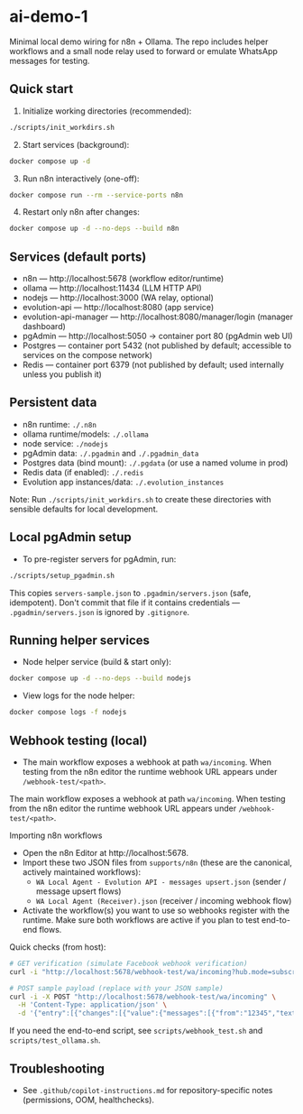 

# ai-demo-1

Minimal local demo wiring for n8n + Ollama. The repo includes helper workflows and a small node relay used to forward or emulate WhatsApp messages for testing.

## Quick start

1. Initialize working directories (recommended):

```bash
./scripts/init_workdirs.sh
```

2. Start services (background):

```bash
docker compose up -d
```

3. Run n8n interactively (one-off):

```bash
docker compose run --rm --service-ports n8n
```

4. Restart only n8n after changes:

```bash
docker compose up -d --no-deps --build n8n
```

## Services (default ports)

- n8n — http://localhost:5678 (workflow editor/runtime)
- ollama — http://localhost:11434 (LLM HTTP API)
- nodejs — http://localhost:3000 (WA relay, optional)
 - evolution-api — http://localhost:8080 (app service)
 - evolution-api-manager — http://localhost:8080/manager/login (manager dashboard)
 - pgAdmin — http://localhost:5050 -> container port 80 (pgAdmin web UI)
 - Postgres — container port 5432 (not published by default; accessible to services on the compose network)
 - Redis — container port 6379 (not published by default; used internally unless you publish it)

## Persistent data

- n8n runtime: `./.n8n`
- ollama runtime/models: `./.ollama`
- node service: `./nodejs`
 - pgAdmin data: `./.pgadmin` and `./.pgadmin_data`
 - Postgres data (bind mount): `./.pgdata` (or use a named volume in prod)
 - Redis data (if enabled): `./.redis`
 - Evolution app instances/data: `./.evolution_instances`

Note: Run `./scripts/init_workdirs.sh` to create these directories with sensible defaults for local development.

## Local pgAdmin setup

- To pre-register servers for pgAdmin, run:

```bash
./scripts/setup_pgadmin.sh
```

This copies `servers-sample.json` to `.pgadmin/servers.json` (safe, idempotent). Don't commit that file if it contains credentials — `.pgadmin/servers.json` is ignored by `.gitignore`.

## Running helper services

- Node helper service (build & start only):

```bash
docker compose up -d --no-deps --build nodejs
```

- View logs for the node helper:

```bash
docker compose logs -f nodejs
```

## Webhook testing (local)

- The main workflow exposes a webhook at path `wa/incoming`. When testing from the n8n editor the runtime webhook URL appears under `/webhook-test/<path>`.

The main workflow exposes a webhook at path `wa/incoming`. When testing from the n8n editor the runtime webhook URL appears under `/webhook-test/<path>`.

Importing n8n workflows

- Open the n8n Editor at http://localhost:5678.
- Import these two JSON files from `supports/n8n` (these are the canonical, actively maintained workflows):
  - `WA Local Agent - Evolution API - messages upsert.json` (sender / message upsert flows)
  - `WA Local Agent (Receiver).json` (receiver / incoming webhook flow)
- Activate the workflow(s) you want to use so webhooks register with the runtime. Make sure both workflows are active if you plan to test end-to-end flows.

Quick checks (from host):

```bash
# GET verification (simulate Facebook webhook verification)
curl -i "http://localhost:5678/webhook-test/wa/incoming?hub.mode=subscribe&hub.challenge=1234&hub.verify_token=VERIFY_TOKEN"

# POST sample payload (replace with your JSON sample)
curl -i -X POST "http://localhost:5678/webhook-test/wa/incoming" \
  -H 'Content-Type: application/json' \
  -d '{"entry":[{"changes":[{"value":{"messages":[{"from":"12345","text":{"body":"Halo"}}]}}]}]}'
```

If you need the end-to-end script, see `scripts/webhook_test.sh` and `scripts/test_ollama.sh`.

## Troubleshooting

- See `.github/copilot-instructions.md` for repository-specific notes (permissions, OOM, healthchecks).

